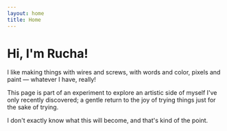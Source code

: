 ```yaml
---
layout: home
title: Home
---
```


<h1>Hi, I'm Rucha! </h1>

<p>I like making things with wires and screws, with words and color, pixels and paint — whatever I have, really!</p>

<p>This page is part of an experiment to explore an artistic side of myself I've only recently discovered; a gentle return to the joy of trying things just for the sake of trying.</p>

<p>I don't exactly know what this will become, and that's kind of the point.</p>

